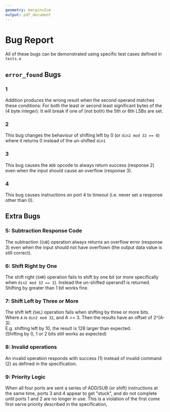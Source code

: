 ```yaml
---
geometry: margin=2cm
output: pdf_document
---
```


# Bug Report

All of these bugs can be demonstrated using specific test cases defined in `tests.e`

## `error_found` Bugs
### 1

Addition produces the wrong result when the second operand matches these conditions:
For both the least or second least significant bytes of the (4 byte integer):
It will break if one of (not both) the 5th or 6th LSBs are set.

### 2

This bug changes the behaviour of shifting left by 0 (or `din2 mod 32 == 0`)
where it returns 0 instead of the un-shifted `din1`

### 3

This bug causes the `ADD` opcode to always return success (response 2) even when the input should
cause an overflow (response 3).

### 4

This bug causes instructions on port 4 to timeout (i.e. never set a response other than 0).

## Extra Bugs

### 5: Subtraction Response Code

The subtraction (`SUB`) operation always returns an overflow error (response 3) even when the input 
should not have overflown (the output data value is still correct).

### 6: Shift Right by One

The shift right (`SHR`) operation fails to shift by one bit (or more specifically when 
`din2 mod 32 == 1`). Instead the un-shifted operand1 is returned.\
Shifting by greater than 1 bit works fine.

### 7: Shift Left by Three or More

The shift left (`SHL`) operation fails when shifting by three or more bits.\
Where `A` is `din2 mod 32`, and A >= 3. Then the results have an offset of 2^(A-3).\
E.g. shifting left by 10, the result is 128 larger than expected.\
(Shifting by 0, 1 or 2 bits still works as expected)

### 8: Invalid operations

An invalid operation responds with success (1) instead of invalid command (2) 
as defined in the specification.

### 9: Priority Logic

When all four ports are sent a series of ADD/SUB (or shift) instructions at the same time, 
ports 3 and 4 appear to get "stuck", and do not complete until ports 1 and 2 are no longer
in use. This is a violation of the first come first serve priority described in the specification,

